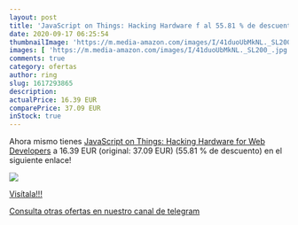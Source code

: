 ```yaml
---
layout: post
title: 'JavaScript on Things: Hacking Hardware f al 55.81 % de descuento'
date: 2020-09-17 06:25:54
thumbnailImage: 'https://m.media-amazon.com/images/I/41duoUbMkNL._SL200_.jpg'
images: [ 'https://m.media-amazon.com/images/I/41duoUbMkNL._SL200_.jpg' ]
comments: true
category: ofertas
author: ring
slug: 1617293865
description:
actualPrice: 16.39 EUR
comparePrice: 37.09 EUR
inStock: true
---
```


Ahora mismo tienes [JavaScript on Things: Hacking Hardware for Web Developers](https://www.amazon.com/dp/1617293865/?tag=redken08-20) a 16.39 EUR (original: 37.09 EUR) (55.81 %  de descuento) en el siguiente enlace!

[![](https://m.media-amazon.com/images/I/41duoUbMkNL._SL200_.jpg)](https://www.amazon.com/dp/1617293865/?tag=redken08-20)

[Visítala!!!](https://www.amazon.com/dp/1617293865/?tag=redken08-20)

[Consulta otras ofertas en nuestro canal de telegram](https://t.me/s/ofertas25)
